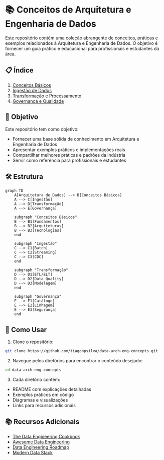 # 📚 Conceitos de Arquitetura e Engenharia de Dados

Este repositório contém uma coleção abrangente de conceitos, práticas e exemplos relacionados à Arquitetura e Engenharia de Dados. O objetivo é fornecer um guia prático e educacional para profissionais e estudantes da área.

## 📋 Índice

1. [Conceitos Básicos](./01-conceitos-basicos)
2. [Ingestão de Dados](./02-ingestao)
3. [Transformação e Processamento](./03-transformacao)
4. [Governança e Qualidade](./04-governanca)

## 🎯 Objetivo

Este repositório tem como objetivo:

- Fornecer uma base sólida de conhecimento em Arquitetura e Engenharia de Dados
- Apresentar exemplos práticos e implementações reais
- Compartilhar melhores práticas e padrões da indústria
- Servir como referência para profissionais e estudantes

## 🛠️ Estrutura

```mermaid
graph TD
    A[Arquitetura de Dados] --> B[Conceitos Básicos]
    A --> C[Ingestão]
    A --> D[Transformação]
    A --> E[Governança]
    
    subgraph "Conceitos Básicos"
    B --> B1[Fundamentos]
    B --> B2[Arquiteturas]
    B --> B3[Tecnologias]
    end
    
    subgraph "Ingestão"
    C --> C1[Batch]
    C --> C2[Streaming]
    C --> C3[CDC]
    end
    
    subgraph "Transformação"
    D --> D1[ETL/ELT]
    D --> D2[Data Quality]
    D --> D3[Modelagem]
    end
    
    subgraph "Governança"
    E --> E1[Catálogo]
    E --> E2[Linhagem]
    E --> E3[Segurança]
    end
```

## 🚀 Como Usar

1. Clone o repositório:
```bash
git clone https://github.com/tiagonpsilva/data-arch-eng-concepts.git
```

2. Navegue pelos diretórios para encontrar o conteúdo desejado:
```bash
cd data-arch-eng-concepts
```

3. Cada diretório contém:
- README com explicações detalhadas
- Exemplos práticos em código
- Diagramas e visualizações
- Links para recursos adicionais

## 📚 Recursos Adicionais

- [The Data Engineering Cookbook](https://github.com/andkret/Cookbook)
- [Awesome Data Engineering](https://github.com/igorbarinov/awesome-data-engineering)
- [Data Engineering Roadmap](https://github.com/datastacktv/data-engineer-roadmap)
- [Modern Data Stack](https://www.moderndatastack.xyz/)